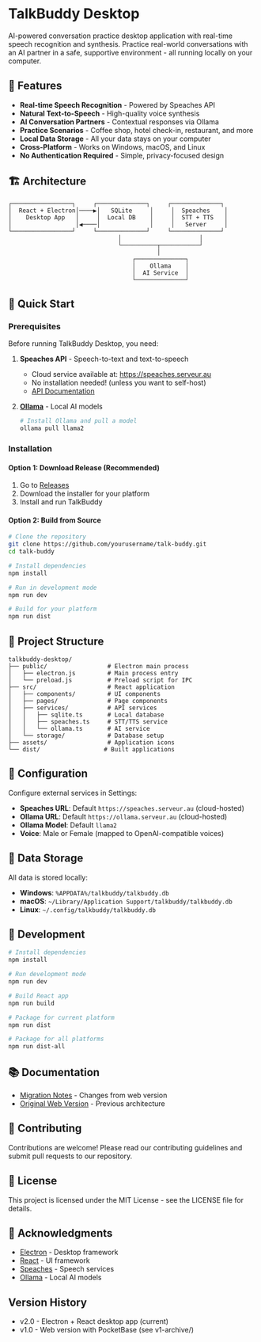 # TalkBuddy Desktop

AI-powered conversation practice desktop application with real-time speech recognition and synthesis. Practice real-world conversations with an AI partner in a safe, supportive environment - all running locally on your computer.

## 🌟 Features

- **Real-time Speech Recognition** - Powered by Speaches API
- **Natural Text-to-Speech** - High-quality voice synthesis
- **AI Conversation Partners** - Contextual responses via Ollama
- **Practice Scenarios** - Coffee shop, hotel check-in, restaurant, and more
- **Local Data Storage** - All your data stays on your computer
- **Cross-Platform** - Works on Windows, macOS, and Linux
- **No Authentication Required** - Simple, privacy-focused design

## 🏗️ Architecture

```
┌─────────────────┐     ┌──────────────┐     ┌──────────────┐
│  React + Electron│────▶│   SQLite     │     │  Speaches    │
│    Desktop App   │     │  Local DB    │     │  STT + TTS   │
│                  │◀────│              │     │   Server     │
└─────────────────┘     └──────────────┘     └──────────────┘
                               │                      │
                               └──────────┬───────────┘
                                          │
                                   ┌──────────────┐
                                   │    Ollama    │
                                   │  AI Service  │
                                   └──────────────┘
```

## 🚀 Quick Start

### Prerequisites

Before running TalkBuddy Desktop, you need:

1. **Speaches API** - Speech-to-text and text-to-speech
   - Cloud service available at: https://speaches.serveur.au
   - No installation needed! (unless you want to self-host)
   - [API Documentation](https://speaches.serveur.au/docs)

2. **[Ollama](https://ollama.ai)** - Local AI models
   ```bash
   # Install Ollama and pull a model
   ollama pull llama2
   ```

### Installation

#### Option 1: Download Release (Recommended)
1. Go to [Releases](https://github.com/yourusername/talk-buddy/releases)
2. Download the installer for your platform
3. Install and run TalkBuddy

#### Option 2: Build from Source
```bash
# Clone the repository
git clone https://github.com/yourusername/talk-buddy.git
cd talk-buddy

# Install dependencies
npm install

# Run in development mode
npm run dev

# Build for your platform
npm run dist
```

## 📁 Project Structure

```
talkbuddy-desktop/
├── public/                 # Electron main process
│   ├── electron.js         # Main process entry
│   └── preload.js          # Preload script for IPC
├── src/                    # React application
│   ├── components/         # UI components
│   ├── pages/              # Page components
│   ├── services/           # API services
│   │   ├── sqlite.ts       # Local database
│   │   ├── speaches.ts     # STT/TTS service
│   │   └── ollama.ts       # AI service
│   └── storage/            # Database setup
├── assets/                 # Application icons
└── dist/                  # Built applications
```

## 🔧 Configuration

Configure external services in Settings:
- **Speaches URL**: Default `https://speaches.serveur.au` (cloud-hosted)
- **Ollama URL**: Default `https://ollama.serveur.au` (cloud-hosted)
- **Ollama Model**: Default `llama2`
- **Voice**: Male or Female (mapped to OpenAI-compatible voices)

## 💾 Data Storage

All data is stored locally:
- **Windows**: `%APPDATA%/talkbuddy/talkbuddy.db`
- **macOS**: `~/Library/Application Support/talkbuddy/talkbuddy.db`
- **Linux**: `~/.config/talkbuddy/talkbuddy.db`

## 🚀 Development

```bash
# Install dependencies
npm install

# Run development mode
npm run dev

# Build React app
npm run build

# Package for current platform
npm run dist

# Package for all platforms
npm run dist-all
```

## 📚 Documentation

- [Migration Notes](MIGRATION_NOTES.md) - Changes from web version
- [Original Web Version](v1-archive/) - Previous architecture

## 🤝 Contributing

Contributions are welcome! Please read our contributing guidelines and submit pull requests to our repository.

## 📄 License

This project is licensed under the MIT License - see the LICENSE file for details.

## 🙏 Acknowledgments

- [Electron](https://www.electronjs.org/) - Desktop framework
- [React](https://react.dev/) - UI framework
- [Speaches](https://github.com/anthropics/speaches) - Speech services
- [Ollama](https://ollama.ai/) - Local AI models

## Version History

- v2.0 - Electron + React desktop app (current)
- v1.0 - Web version with PocketBase (see v1-archive/)